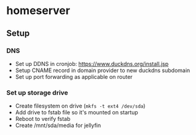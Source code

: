 # homeserver

## Setup
### DNS
- Set up DDNS in cronjob: https://www.duckdns.org/install.jsp
- Setup CNAME record in domain provider to new duckdns subdomain
- Set up port forwarding as applicable on router

### Set up storage drive
- Create filesystem on drive (`mkfs -t ext4 /dev/sda`)
- Add drive to fstab file so it's mounted on startup
- Reboot to verify fstab
- Create /mnt/sda/media for jellyfin
